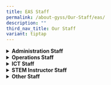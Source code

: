 ```yaml
---
title: EAS Staff
permalink: /about-gyss/Our-Staff/eas/
description: ""
third_nav_title: Our Staff
variant: tiptap
---
```

<div data-type="detailGroup" class="isomer-accordion isomer-accordion-white">
<details class="isomer-details">
<summary><strong>Administration Staff</strong>
</summary>
<div data-type="detailsContent" class="isomer-details-content">
<table style="minWidth: 50px">
<colgroup>
<col>
<col>
</colgroup>
<tbody>
<tr>
<td rowspan="1" colspan="1">
<p>Admin Manager</p>
</td>
<td rowspan="1" colspan="1">
<p>Mr Raymond Moo</p>
</td>
</tr>
<tr>
<td rowspan="1" colspan="1">
<p>Admin Executive</p>
</td>
<td rowspan="1" colspan="1">
<p>Mr Tan Pang Kok</p>
</td>
</tr>
<tr>
<td rowspan="1" colspan="1">
<p>Corporate Support Officer</p>
</td>
<td rowspan="1" colspan="1">
<p>Mdm Haryati</p>
</td>
</tr>
<tr>
<td rowspan="1" colspan="1">
<p>Corporate Support Officer</p>
</td>
<td rowspan="1" colspan="1">
<p>Mdm Helen Wong</p>
</td>
</tr>
<tr>
<td rowspan="1" colspan="1">
<p>Corporate Support Officer</p>
</td>
<td rowspan="1" colspan="1">
<p>Ms Julie Wan</p>
</td>
</tr>
<tr>
<td rowspan="1" colspan="1">
<p>Receptionist</p>
</td>
<td rowspan="1" colspan="1">
<p>Ms Jean Teo</p>
</td>
</tr>
<tr>
<td rowspan="1" colspan="1">
<p>Operation Printing</p>
</td>
<td rowspan="1" colspan="1">
<p>Mrs Jasmine Song</p>
</td>
</tr>
</tbody>
</table>
</div>
</details>
<details class="isomer-details">
<summary><strong>Operations Staff</strong>
</summary>
<div data-type="detailsContent" class="isomer-details-content">
<table style="minWidth: 50px">
<colgroup>
<col>
<col>
</colgroup>
<tbody>
<tr>
<td rowspan="1" colspan="1">
<p>Operation Manager</p>
</td>
<td rowspan="1" colspan="1">
<p>Mr Khairul Salleh</p>
<p></p>
</td>
</tr>
<tr>
<td rowspan="1" colspan="1">
<p>Operation Manager</p>
</td>
<td rowspan="1" colspan="1">
<p>Mr Ong Choon Kong</p>
</td>
</tr>
<tr>
<td rowspan="1" colspan="1">
<p>Operation Support Officer</p>
</td>
<td rowspan="1" colspan="1">
<p>Mdm Lee Kuan Siew</p>
</td>
</tr>
<tr>
<td rowspan="1" colspan="1">
<p>Operation Support Officer</p>
</td>
<td rowspan="1" colspan="1">
<p>Mdm Alice Ong</p>
</td>
</tr>
<tr>
<td rowspan="1" colspan="1">
<p>Operation Support Officer</p>
</td>
<td rowspan="1" colspan="1">
<p>Mdm Pon Malarvili Ponnampalm</p>
</td>
</tr>
</tbody>
</table>
</div>
</details>
<details class="isomer-details">
<summary><strong>ICT Staff</strong>
</summary>
<div data-type="detailsContent" class="isomer-details-content">
<table style="minWidth: 50px">
<colgroup>
<col>
<col>
</colgroup>
<tbody>
<tr>
<td rowspan="1" colspan="1">
<p>ICT Manager</p>
<p></p>
</td>
<td rowspan="1" colspan="1">
<p>Mr Hanafi</p>
</td>
</tr>
<tr>
<td rowspan="1" colspan="1">
<p>Desktop Engineer</p>
</td>
<td rowspan="1" colspan="1">
<p>Mr Lam Man Chin</p>
</td>
</tr>
<tr>
<td rowspan="1" colspan="1">
<p>Desktop Engineer</p>
</td>
<td rowspan="1" colspan="1">
<p>Mr Sanjef Kumravalu</p>
</td>
</tr>
</tbody>
</table>
</div>
</details>
<details class="isomer-details">
<summary><strong>STEM Instructor Staff</strong>
</summary>
<div data-type="detailsContent" class="isomer-details-content">
<table style="minWidth: 50px">
<colgroup>
<col>
<col>
</colgroup>
<tbody>
<tr>
<td rowspan="1" colspan="1">
<p>STEM (Workshop Inst)</p>
</td>
<td rowspan="1" colspan="1">
<p>Mr Abdul Rahman</p>
</td>
</tr>
<tr>
<td rowspan="1" colspan="1">
<p>STEM (Workshop Inst)</p>
</td>
<td rowspan="1" colspan="1">
<p>Mr Chng Kian Hu</p>
</td>
</tr>
<tr>
<td rowspan="1" colspan="1">
<p>STEM (Lab Tech)</p>
</td>
<td rowspan="1" colspan="1">
<p>Ms Siti Aishah</p>
</td>
</tr>
<tr>
<td rowspan="1" colspan="1">
<p>STEM (Lab Tech)</p>
</td>
<td rowspan="1" colspan="1">
<p>Mrs Chan_Ng Ai Khim</p>
</td>
</tr>
</tbody>
</table>
</div>
</details>
<details class="isomer-details">
<summary><strong>Other Staff</strong>
</summary>
<div data-type="detailsContent" class="isomer-details-content">
<table style="minWidth: 50px">
<colgroup>
<col>
<col>
</colgroup>
<tbody>
<tr>
<td rowspan="1" colspan="1">
<p>Library Assistant</p>
</td>
<td rowspan="1" colspan="1">
<p>Ms Kathleen Satuito</p>
</td>
</tr>
<tr>
<td rowspan="1" colspan="1">
<p>Student Health Advisor</p>
</td>
<td rowspan="1" colspan="1">
<p>Ms Wong Xin Wei</p>
</td>
</tr>
<tr>
<td rowspan="1" colspan="1">
<p>Teacher Aide</p>
</td>
<td rowspan="1" colspan="1">
<p>Miss Alicia Mok</p>
</td>
</tr>
</tbody>
</table>
</div>
</details>
</div>
<p></p>